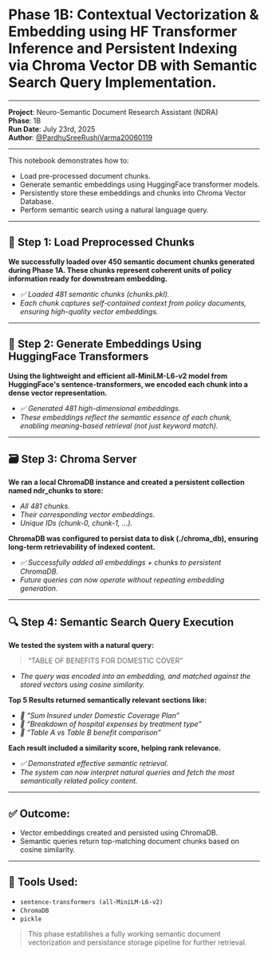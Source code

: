 # Phase 1B: Contextual Vectorization & Embedding using HF Transformer Inference and Persistent Indexing via Chroma Vector DB with Semantic Search Query Implementation.
---

**Project**: Neuro-Semantic Document Research Assistant (NDRA)  
**Phase**: 1B    
**Run Date**: July 23rd, 2025  
**Author**: [@PardhuSreeRushiVarma20060119](https://github.com/PardhuSreeRushiVarma20060119/)

---

This notebook demonstrates how to:

- Load pre-processed document chunks.
- Generate semantic embeddings using HuggingFace transformer models.
- Persistently store these embeddings and chunks into Chroma Vector Database.
- Perform semantic search using a natural language query.

---

## 📂 Step 1: Load Preprocessed Chunks

**We successfully loaded over 450 semantic document chunks generated during Phase 1A. These chunks represent coherent units of policy information ready for downstream embedding.**
- *✅ Loaded 481 semantic chunks (chunks.pkl).*
- *Each chunk captures self-contained context from policy documents, ensuring high-quality vector embeddings.*

---

## 🧠 Step 2: Generate Embeddings Using HuggingFace Transformers

**Using the lightweight and efficient all-MiniLM-L6-v2 model from HuggingFace's sentence-transformers, we encoded each chunk into a dense vector representation.**
- *✅ Generated 481 high-dimensional embeddings.*
- *These embeddings reflect the semantic essence of each chunk, enabling meaning-based retrieval (not just keyword match).*



---

## 🗃️ Step 3: Chroma Server

**We ran a local ChromaDB instance and created a persistent collection named ndr_chunks to store:**
- *All 481 chunks.*
- *Their corresponding vector embeddings.*
- *Unique IDs (chunk-0, chunk-1, ...).*

**ChromaDB was configured to persist data to disk (./chroma_db), ensuring long-term retrievability of indexed content.**
- *✅ Successfully added all embeddings + chunks to persistent ChromaDB.*
- *Future queries can now operate without repeating embedding generation.*


---

## 🔍 Step 4: Semantic Search Query Execution

**We tested the system with a natural query:**

> “TABLE OF BENEFITS FOR DOMESTIC COVER”
- *The query was encoded into an embedding, and matched against the stored vectors using cosine similarity.*

**Top 5 Results returned semantically relevant sections like:**

- *📄 “Sum Insured under Domestic Coverage Plan”*
- *📄 “Breakdown of hospital expenses by treatment type”*
- *📄 “Table A vs Table B benefit comparison”*

**Each result included a similarity score, helping rank relevance.**
- *✅ Demonstrated effective semantic retrieval.*
- *The system can now interpret natural queries and fetch the most semantically related policy content.*


---

## ✅ Outcome:

- Vector embeddings created and persisted using ChromaDB.
- Semantic queries return top-matching document chunks based on cosine similarity.

---

## 🧠 Tools Used:

- `sentence-transformers (all-MiniLM-L6-v2)`
- `ChromaDB`
- `pickle`

> This phase establishes a fully working semantic document vectorization and persistance storage pipeline for further retrieval.
